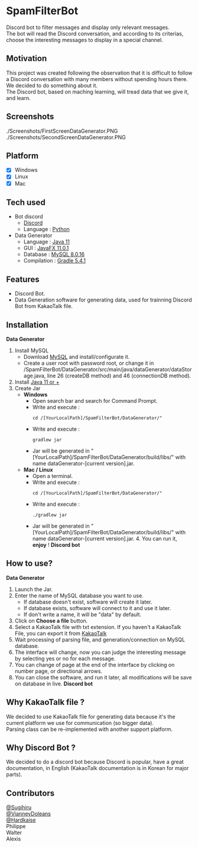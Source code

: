 # SpamFilterBot
Discord bot to filter messages and display only relevant messages.  
The bot will read the Discord conversation, and according to its criterias, choose the interesting messages to display in a special channel.

## Motivation
This project was created following the observation that it is difficult to follow a Discord conversation with many members without spending hours there.  
We decided to do something about it.  
The Discord bot, based on maching learning, will tread data that we give it, and learn.

## Screenshots

./Screenshots/FirstScreenDataGenerator.PNG  
./Screenshots/SecondScreenDataGenerator.PNG  

## Platform
- [x] Windows
- [x] Linux
- [x] Mac

## Tech used
- Bot discord
  - [Discord](https://discordapp.com/)
  - Language : [Python](https://www.python.org/)
- Data Generator
  - Language : [Java 11](https://www.java.com)
  - GUI : [JavaFX 11.0.1](https://openjfx.io/)
  - Database : [MySQL 8.0.16](https://www.mysql.com/)
  - Compilation : [Gradle 5.4.1](https://gradle.org/)

## Features
- Discord Bot.
- Data Generation software for generating data, used for trainning Discord Bot from KakaoTalk file.

## Installation
**Data Generator**
  1. Install MySQL
      - Download [MySQL](https://www.mysql.com/downloads/) and install/configurate it.
      - Create a user root with password root, or change it in /SpamFilterBot/DataGenerator/src/main/java/dataGenerator/dataStorage.java, line 26 (createDB method) and 46 (connectionDB method).
  2. Install [Java 11 or +](https://www.oracle.com/technetwork/java/javase/downloads/jdk11-downloads-5066655.html)
  3. Create Jar
      - **Windows**
        - Open search bar and search for Command Prompt.
        - Write and execute :
          ```
          cd /[YourLocalPath]/SpamFilterBot/DataGenerator/"
          ```
        - Write and execute :
          ```
          gradlew jar
          ```
        - Jar will be generated in "[YourLocalPath]/SpamFilterBot/DataGenerator/build/libs/" with name dataGenerator-[current version].jar.
      - **Mac / Linux**
        - Open a terminal.
        - Write and execute :
          ```
          cd /[YourLocalPath]/SpamFilterBot/DataGenerator/"
          ```
        - Write and execute :
          ```
          ./gradlew jar
          ```
        - Jar will be generated in "[YourLocalPath]/SpamFilterBot/DataGenerator/build/libs/" with name dataGenerator-[current version].jar.
    4. You can run it, **enjoy** !
**Discord bot**


## How to use?
**Data Generator**
  1. Launch the Jar.
  2. Enter the name of MySQL database you want to use.
      - If database doesn't exist, software will create it later.
      - If database exists, software will connect to it and use it later.
      - If don't write a name, it will be "data" by default.
  3. Click on **Choose a file** button.
  4. Select a KakaoTalk file with txt extension. If you haven't a KakaoTalk File, you can export it from [KakaoTalk](https://cs.kakao.com/helps?articleId=1073183090&category=234&device=2&locale=en&service=8)
  5. Wait processing of parsing file, and generation/connection on MySQL database.
  6. The interface will change, now you can judge the interesting message by selecting yes or no for each message.
  7. You can change of page at the end of the interface by clicking on number page, or 	directional arrows.
  8. You can close the software, and run it later, all modifications will be save on database in live.
**Discord bot**

## Why KakaoTalk file ?
We decided to use KakaoTalk file for generating data because it's the current platform we use for communication (so bigger data).  
Parsing class can be re-implemented with another support platform.

## Why Discord Bot ?
We decided to do a discord bot because Discord is popular, have a great documentation, in English (KakaoTalk documentation is in Korean for major parts).

## Contributors
[@Sugihiru](https://github.com/Sugihiru)  
[@VianneyDoleans](https://github.com/VianneyDoleans)  
[@Hardkaise](https://github.com/Hardkaise)  
Philippe  
Walter  
Alexis  
